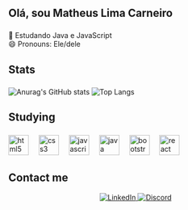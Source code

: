 <h2 align="left">Olá, sou Matheus Lima Carneiro</h2>

###

<p align="left">🌱 Estudando Java e JavaScript<br>😄 Pronouns: Ele/dele</p>

###

<h2 align="left">Stats</h2>

###
![Anurag's GitHub stats](https://github-readme-stats.vercel.app/api?username=MatheusLimaCarneiro&theme=gotham)
![Top Langs](https://github-readme-stats.vercel.app/api/top-langs/?username=MatheusLimaCarneiro&layout=compact&theme=gotham)

###

<h2 align="left">Studying</h2>

###

<div align="left">
  <img src="https://cdn.jsdelivr.net/gh/devicons/devicon/icons/html5/html5-original.svg" height="40" alt="html5 logo"  />
  <img width="12" />
  <img src="https://cdn.jsdelivr.net/gh/devicons/devicon/icons/css3/css3-original.svg" height="40" alt="css3 logo"  />
  <img width="12" />
  <img src="https://cdn.jsdelivr.net/gh/devicons/devicon/icons/javascript/javascript-original.svg" height="40" alt="javascript logo"  />
  <img width="12" />
  <img src="https://cdn.jsdelivr.net/gh/devicons/devicon/icons/java/java-original.svg" height="40" alt="java logo"  />
  <img width="12" />
  <img src="https://cdn.jsdelivr.net/gh/devicons/devicon/icons/bootstrap/bootstrap-original.svg" height="40" alt="bootstrap logo"  />
  <img width="12" />
  <img src="https://cdn.jsdelivr.net/gh/devicons/devicon/icons/react/react-original.svg" height="40" alt="react logo"  />
</div>


## Contact me

<div align="center">
  <a href="https://www.linkedin.com/in/matheus-lima-carneiro-b75579278/">
    <img src="https://img.shields.io/badge/LinkedIn-0077B5?style=for-the-badge&logo=linkedin&logoColor=white" alt="LinkedIn">
  </a>
  <a href="https://discord.com/channels/matheuslimac2/">
    <img src="https://img.shields.io/badge/Discord-7289DA?style=for-the-badge&logo=discord&logoColor=white" alt="Discord">
  </a>
</div>
